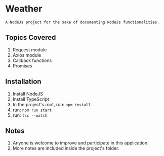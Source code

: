 # Weather
    A NodeJs project for the sake of documenting NodeJs functionalities.

## Topics Covered
1. Request module
2. Axios module
3. Callback functions
4. Promises

## Installation
1. Install NodeJS
2. Install TypeScript
3. In the project's root, run: ```npm install```
4. run: ```npm run start```
5. run: ```tsc --watch```

## Notes
1. Anyone is welcome to improve and participate in this application.
2. More notes are included inside the project's folder.

